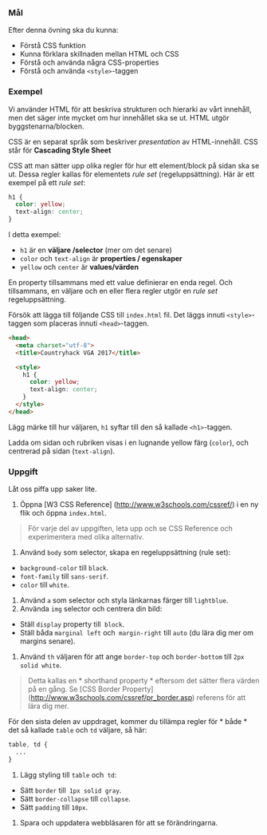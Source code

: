 ### Mål

Efter denna övning ska du kunna:

- Förstå CSS funktion
- Kunna förklara skillnaden mellan HTML och CSS
- Förstå och använda några CSS-properties
- Förstå och använda `<style>`-taggen

### Exempel

Vi använder HTML för att beskriva strukturen och hierarki av vårt innehåll, men det säger inte mycket om hur innehållet ska se ut. HTML utgör byggstenarna/blocken.

CSS är en separat språk som beskriver *presentation* av HTML-innehåll.
CSS står för **Cascading Style Sheet**

CSS att man sätter upp olika regler för hur ett element/block på sidan ska se ut. Dessa regler kallas för elementets _rule set_ (regeluppsättning). Här är ett exempel på ett _rule set_:

```css
h1 {
  color: yellow;
  text-align: center;
}
```

I detta exempel:

- `h1` är en **väljare /selector** (mer om det senare)
- `color` och `text-align` är **properties / egenskaper**
- `yellow` och `center` är **values/värden**

En property tillsammans med ett value definierar en enda regel. Och tillsammans, en väljare och en eller flera regler utgör en _rule set_ regeluppsättning.

Försök att lägga till följande CSS till `index.html` fil. Det läggs innuti `<style>`-taggen som placeras innuti `<head>`-taggen.

```html
<head>
  <meta charset="utf-8">
  <title>Countryhack VGA 2017</title>

  <style>
    h1 {
      color: yellow;
      text-align: center;
    }
  </style>
</head>
```

Lägg märke till hur väljaren, `h1` syftar till den så kallade `<h1>`-taggen.

Ladda om sidan och rubriken visas i en lugnande yellow färg (`color`), och centrerad på sidan (`text-align`).

### Uppgift

Låt oss piffa upp saker lite.

1. Öppna [W3 CSS Reference] (http://www.w3schools.com/cssref/) i en ny flik och öppna `index.html`.

> För varje del av uppgiften, leta upp och se CSS Reference och experimentera med olika alternativ.

1. Använd `body` som selector, skapa en regeluppsättning (rule set):
- `background-color` till `black`.
- `font-family` till `sans-serif`.
- `color` till `white`.
1. Använd `a` som selector och styla länkarnas färger till `lightblue`.
1. Använda `img` selector och centrera din bild:
- Ställ `display` property till` block`.
- Ställ båda `marginal left` och` margin-right` till `auto` (du lära dig mer om margins senare).
1. Använd `th` väljaren för att ange  `border-top` och `border-bottom` till  `2px solid white`.

> Detta kallas en *  shorthand property * eftersom det sätter flera värden på en gång. Se [CSS Border Property] (http://www.w3schools.com/cssref/pr_border.asp) referens för att lära dig mer.

För den sista delen av uppdraget, kommer du tillämpa regler för * både * det så kallade `table` och `td` väljare, så här:

```css
table, td {
  ...
}
```

1. Lägg styling till `table` och` td`:
- Sätt `border` till` 1px solid gray`.
- Sätt `border-collapse` till `collapse`.
- Sätt `padding` till `10px`.

1. Spara och uppdatera webbläsaren för att se förändringarna.
